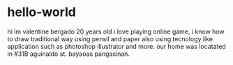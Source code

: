 # hello-world
hi im valentine bergado 20 years old i love playing online game,
i know how to draw traditional way using pensil and paper also 
using tecnology like application such as photoshop illustrator and more.
our home was locatated in #31B aguinaldo st. bayaoas pangasinan.
